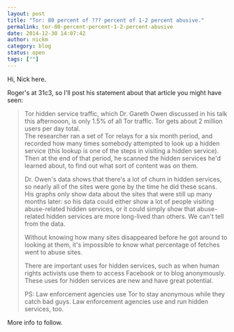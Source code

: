 ```yaml
---
layout: post
title: "Tor: 80 percent of ??? percent of 1-2 percent abusive."
permalink: tor-80-percent-percent-1-2-percent-abusive
date: 2014-12-30 14:07:42
author: nickm
category: blog
status: open
tags: [""]
---
```


Hi, Nick here.

Roger's at 31c3, so I'll post his statement about that article you might have seen:

> Tor hidden service traffic, which Dr. Gareth Owen discussed in his talk this afternooon, is only 1.5% of all Tor traffic. Tor gets about 2 million users per day total.  
>  The researcher ran a set of Tor relays for a six month period, and recorded how many times somebody attempted to look up a hidden service (this lookup is one of the steps in visiting a hidden service). Then at the end of that period, he scanned the hidden services he'd learned about, to find out what sort of content was on them.
>
> Dr. Owen's data shows that there's a lot of churn in hidden services, so nearly all of the sites were gone by the time he did these scans. His graphs only show data about the sites that were still up many months later: so his data could either show a lot of people visiting abuse-related hidden services, or it could simply show that abuse-related hidden services are more long-lived than others. We can't tell from the data.
>
> Without knowing how many sites disappeared before he got around to looking at them, it's impossible to know what percentage of fetches went to abuse sites.
>
> There are important uses for hidden services, such as when human rights activists use them to access Facebook or to blog anonymously. These uses for hidden services are new and have great potential.
>
> PS: Law enforcement agencies use Tor to stay anonymous while they catch bad guys. Law enforcement agencies use and run hidden services, too.

More info to follow.
